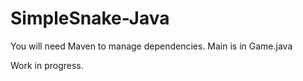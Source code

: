 # SimpleSnake-Java

You will need Maven to manage dependencies.
Main is in Game.java

Work in progress.
